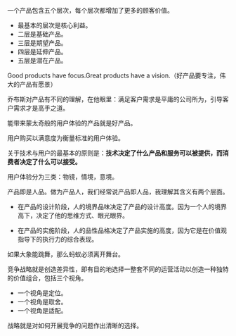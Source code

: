 一个产品包含五个层次，每个层次都增加了更多的顾客价值。

- 最基本的层次是核心利益。
- 二层是基础产品。
- 三层是期望产品。
- 四层是延伸产品。
- 五层是潜在产品。

Good products have focus.Great products have a vision.（好产品要专注，伟大的产品有愿景）

乔布斯对产品有不同的理解，在他眼里：满足客户需求是平庸的公司所为，引导客户需求才是高手之道。

能带来蒙太奇般的用户体验的产品就是好产品。

用户购买以满意度为衡量标准的用户体验。

关于技术与用户的最基本的原则是：**技术决定了什么产品和服务可以被提供，而消费者决定了什么可以接受。**

用户体验分为三类：物镜，情境，意境。

产品即是人品。做为产品人，我们经常说产品即人品，我理解其含义有两个层面。

- 在产品的设计阶段，人的境界品味决定了产品的设计高度。因为一个人的境界高下，决定了他的思维方式、眼光眼界。

- 在产品的实施阶段，人的品性品格决定了产品实施的高度，因为它是在价值观指导下的执行力的综合表现。

如果大象能跳舞，那么蚂蚁必须离开舞台。    

竞争战略就是创造差异性，即有目的地选择一整套不同的运营活动以创造一种独特的价值组合，包括三个视角。

- 一个视角是定位。
- 一个视角是取舍。
- 一个视角是适配。  

战略就是对如何开展竞争的问题作出清晰的选择。


 